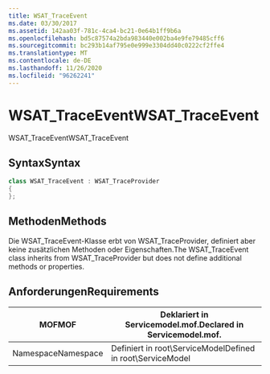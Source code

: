 ```yaml
---
title: WSAT_TraceEvent
ms.date: 03/30/2017
ms.assetid: 142aa03f-781c-4ca4-bc21-0e64b1ff9b6a
ms.openlocfilehash: bd5c87574a2bda983440e002ba4e9fe79485cff6
ms.sourcegitcommit: bc293b14af795e0e999e3304dd40c0222cf2ffe4
ms.translationtype: MT
ms.contentlocale: de-DE
ms.lasthandoff: 11/26/2020
ms.locfileid: "96262241"
---
```

# <a name="wsat_traceevent"></a><span data-ttu-id="9fc1a-102">WSAT_TraceEvent</span><span class="sxs-lookup"><span data-stu-id="9fc1a-102">WSAT_TraceEvent</span></span>

<span data-ttu-id="9fc1a-103">WSAT_TraceEvent</span><span class="sxs-lookup"><span data-stu-id="9fc1a-103">WSAT_TraceEvent</span></span>  
  
## <a name="syntax"></a><span data-ttu-id="9fc1a-104">Syntax</span><span class="sxs-lookup"><span data-stu-id="9fc1a-104">Syntax</span></span>  
  
```csharp
class WSAT_TraceEvent : WSAT_TraceProvider  
{  
};  
```  
  
## <a name="methods"></a><span data-ttu-id="9fc1a-105">Methoden</span><span class="sxs-lookup"><span data-stu-id="9fc1a-105">Methods</span></span>  

 <span data-ttu-id="9fc1a-106">Die WSAT_TraceEvent-Klasse erbt von WSAT_TraceProvider, definiert aber keine zusätzlichen Methoden oder Eigenschaften.</span><span class="sxs-lookup"><span data-stu-id="9fc1a-106">The WSAT_TraceEvent class inherits from WSAT_TraceProvider but does not define additional methods or properties.</span></span>  
  
## <a name="requirements"></a><span data-ttu-id="9fc1a-107">Anforderungen</span><span class="sxs-lookup"><span data-stu-id="9fc1a-107">Requirements</span></span>  
  
|<span data-ttu-id="9fc1a-108">MOF</span><span class="sxs-lookup"><span data-stu-id="9fc1a-108">MOF</span></span>|<span data-ttu-id="9fc1a-109">Deklariert in Servicemodel.mof.</span><span class="sxs-lookup"><span data-stu-id="9fc1a-109">Declared in Servicemodel.mof.</span></span>|  
|---------|-----------------------------------|  
|<span data-ttu-id="9fc1a-110">Namespace</span><span class="sxs-lookup"><span data-stu-id="9fc1a-110">Namespace</span></span>|<span data-ttu-id="9fc1a-111">Definiert in root\ServiceModel</span><span class="sxs-lookup"><span data-stu-id="9fc1a-111">Defined in root\ServiceModel</span></span>|

